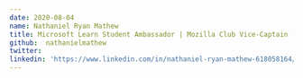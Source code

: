 ```yaml
---
date: 2020-08-04
name: Nathaniel Ryan Mathew
title: Microsoft Learn Student Ambassador | Mozilla Club Vice-Captain
github:  nathanielmathew
twitter: 
linkedin: 'https://www.linkedin.com/in/nathaniel-ryan-mathew-618058164/'
---
```

